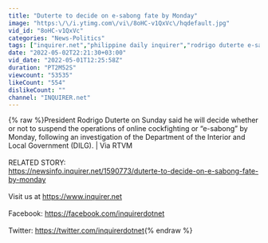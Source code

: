 ```yaml
---
title: "Duterte to decide on e-sabong fate by Monday"
image: "https:\/\/i.ytimg.com\/vi\/8oHC-v1QxVc\/hqdefault.jpg"
vid_id: "8oHC-v1QxVc"
categories: "News-Politics"
tags: ["inquirer.net","philippine daily inquirer","rodrigo duterte e-sabong online sabong"]
date: "2022-05-02T22:21:30+03:00"
vid_date: "2022-05-01T12:25:58Z"
duration: "PT2M52S"
viewcount: "53535"
likeCount: "554"
dislikeCount: ""
channel: "INQUIRER.net"
---
```

{% raw %}President Rodrigo Duterte on Sunday said he will decide whether or not to suspend the operations of online cockfighting or “e-sabong” by Monday, following an investigation of the  Department of the Interior and Local Government (DILG). | Via RTVM<br /><br />RELATED STORY: <br /><a rel="nofollow" target="blank" href="https://newsinfo.inquirer.net/1590773/duterte-to-decide-on-e-sabong-fate-by-monday">https://newsinfo.inquirer.net/1590773/duterte-to-decide-on-e-sabong-fate-by-monday</a><br /><br />Visit us at <a rel="nofollow" target="blank" href="https://www.inquirer.net">https://www.inquirer.net</a><br /><br />Facebook: <a rel="nofollow" target="blank" href="https://facebook.com/inquirerdotnet">https://facebook.com/inquirerdotnet</a><br /><br />Twitter: <a rel="nofollow" target="blank" href="https://twitter.com/inquirerdotnet">https://twitter.com/inquirerdotnet</a>{% endraw %}
